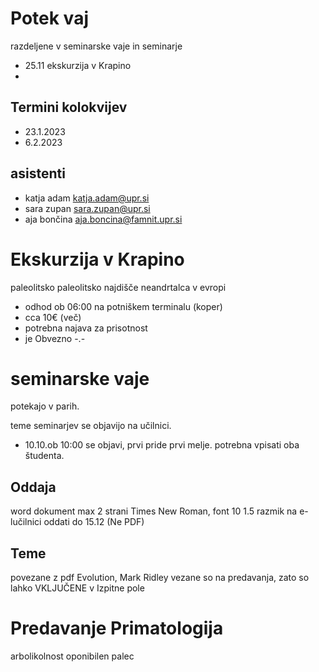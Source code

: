 # Potek vaj
razdeljene v seminarske vaje in seminarje


- 25.11 ekskurzija v Krapino
- 
## Termini kolokvijev
- 23.1.2023
- 6.2.2023

## asistenti 
- katja adam katja.adam@upr.si
- sara zupan sara.zupan@upr.si
- aja bončina aja.boncina@famnit.upr.si

# Ekskurzija v Krapino
paleolitsko paleolitsko najdišče neandrtalca v evropi
- odhod ob 06:00 na potniškem terminalu (koper)
- cca 10€ (več)
- potrebna najava za prisotnost
- je Obvezno -.-

# seminarske vaje
potekajo v parih.

teme seminarjev se objavijo na učilnici.
- 10.10.ob 10:00 se objavi, prvi pride prvi melje. potrebna vpisati oba študenta.

## Oddaja
word dokument max 2 strani Times New Roman, font 10 1.5 razmik
na e-lučilnici oddati do 15.12 (Ne PDF)

## Teme
povezane z pdf Evolution, Mark Ridley
vezane so na predavanja, zato so lahko VKLJUČENE v Izpitne pole


# Predavanje Primatologija

arbolikolnost
oponibilen palec
